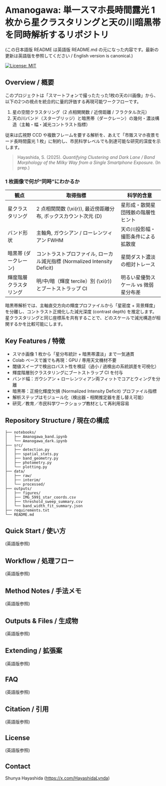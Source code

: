 # Amanogawa: 単一スマホ長時間露光 1 枚から星クラスタリングと天の川暗黒帯を同時解析するリポジトリ

(この日本語版 README は英語版 README.md の元になった内容です。最新の更新は英語版を参照してください / English version is canonical.)

<!-- 以下、以前の日本語混在 README 内容を保持 -->

[![License: MIT](https://img.shields.io/badge/License-MIT-green.svg)](#license)

## Overview / 概要
このプロジェクトは「スマートフォンで撮ったたった1枚の天の川画像」から、以下の2つの視点を統合的に量的評価する再現可能ワークフローです。

1. 星の空間クラスタリング（2 点相関関数 / 近傍距離 / フラクタル次元）
2. 天の川バンド（スターブリッジ）と暗黒帯（ダークレーン）の幾何・濃淡構造（主軸・幅・減光コントラスト指標）

従来は広視野 CCD や複数フレームを要する解析を、あえて「市販スマホ夜景モード長時間露光 1 枚」に制約し、市民科学レベルでも到達可能な研究的深度を示します。

> Hayashida, S. (2025). *Quantifying Clustering and Dark Lane / Band Morphology of the Milky Way from a Single Smartphone Exposure.* (In prep.)

### 1 枚画像で何が“同時”にわかるか
| 観点 | 取得指標 | 科学的含意 |
|------|----------|-------------|
| 星クラスタリング | 2 点相関関数 \(\xi(r)\), 最近傍距離分布, ボックスカウント次元 \(D\) | 星形成・散開星団残骸の階層性ヒント |
| バンド形状 | 主軸角, ガウシアン / ローレンツィアン FWHM | 天の川投影幅・撮影条件による拡散度 |
| 暗黒帯 (ダークレーン) | コントラストプロファイル, ローカル減光指標 (Normalized Intensity Deficit) | 星間ダスト濃淡の相対トレース |
| 輝度階層クラスタリング | 明/中/暗（輝度 tercile）別 \(\xi(r)\) とブートストラップ CI | 明るい星優勢スケール vs 微弱星分布差 |

暗黒帯解析では、主軸直交方向の輝度プロファイルから「星密度 + 背景輝度」を分離し、コントラスト正規化した減光深度 (contrast depth) を推定します。星クラスタリングと同じ座標系を共有することで、どのスケールで減光構造が相関するかを比較可能にします。

## Key Features / 特徴
- スマホ画像 1 枚から「星分布統計 + 暗黒帯濃淡」まで一気通貫
- Colab ベースで誰でも再現：GPU / 専用天文機材不要
- 閾値スイープで検出ロバスト性を検証（過小 / 過検出の系統誤差を可視化）
- 輝度階層別クラスタリングにブートストラップ CI を付与
- バンド幅：ガウシアン + ローレンツィアン両フィットでコアとウィングを分離
- 暗黒帯：正規化輝度欠損 (Normalized Intensity Deficit) プロファイル指標
- 解析ステップはモジュール化（検出器・相関推定器を差し替え可能）
- 研究／教育／市民科学ワークショップ教材として再利用容易

## Repository Structure / 現在の構成
```
├── notebooks/
│   ├── Amanogawa_band.ipynb
│   └── Amanogawa_dark.ipynb
├── src/
│   ├── detection.py
│   ├── spatial_stats.py
│   ├── band_geometry.py
│   ├── photometry.py
│   └── plotting.py
├── data/
│   ├── raw/
│   ├── interim/
│   └── processed/
├── outputs/
│   ├── figures/
│   ├── IMG_5991_star_coords.csv
│   ├── threshold_sweep_summary.csv
│   └── band_width_fit_summary.json
├── requirements.txt
└── README.md
```

## Quick Start / 使い方
(英語版参照)

## Workflow / 処理フロー
(英語版参照)

## Method Notes / 手法メモ
(英語版参照)

## Outputs & Files / 生成物
(英語版参照)

## Extending / 拡張案
(英語版参照)

## FAQ
(英語版参照)

## Citation / 引用
(英語版参照)

## License
(英語版参照)

## Contact
Shunya Hayashida (https://x.com/HayashidaLynda)
